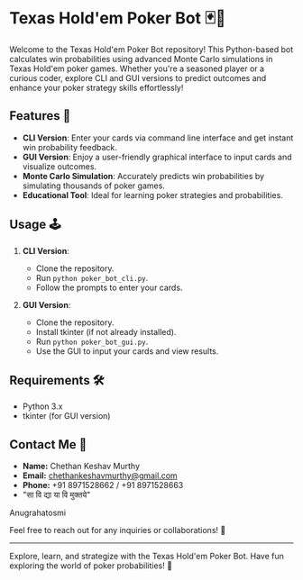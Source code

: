 # Texas Hold'em Poker Bot 🃏🤖

Welcome to the Texas Hold'em Poker Bot repository! This Python-based bot calculates win probabilities using advanced Monte Carlo simulations in Texas Hold'em poker games. Whether you're a seasoned player or a curious coder, explore CLI and GUI versions to predict outcomes and enhance your poker strategy skills effortlessly!

## Features 🚀
- **CLI Version**: Enter your cards via command line interface and get instant win probability feedback.
- **GUI Version**: Enjoy a user-friendly graphical interface to input cards and visualize outcomes.
- **Monte Carlo Simulation**: Accurately predicts win probabilities by simulating thousands of poker games.
- **Educational Tool**: Ideal for learning poker strategies and probabilities.

## Usage 🕹️
1. **CLI Version**:
   - Clone the repository.
   - Run `python poker_bot_cli.py`.
   - Follow the prompts to enter your cards.

2. **GUI Version**:
   - Clone the repository.
   - Install tkinter (if not already installed).
   - Run `python poker_bot_gui.py`.
   - Use the GUI to input your cards and view results.

## Requirements 🛠️
- Python 3.x
- tkinter (for GUI version)

## Contact Me 🌟

- **Name:** Chethan Keshav Murthy
- **Email:** chethankeshavmurthy@gmail.com
- **Phone:** +91 8971528662 / +91 8971528663
- "सा वि द्या या वि मुक्तये"
  

Anugrahatosmi

Feel free to reach out for any inquiries or collaborations! 🚀

---

Explore, learn, and strategize with the Texas Hold'em Poker Bot. Have fun exploring the world of poker probabilities! 🎉
